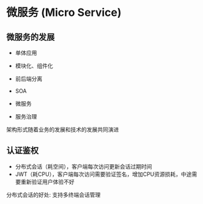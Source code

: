 # 微服务 (Micro Service)

## 微服务的发展

- 单体应用

- 模块化、组件化

- 前后端分离

- SOA

- 微服务

- 服务治理

架构形式随着业务的发展和技术的发展共同演进

## 认证鉴权

- 分布式会话（耗空间），客户端每次访问更新会话过期时间
- JWT（耗CPU），客户端每次访问需要验证签名，增加CPU资源损耗，中途需要重新验证用户体验不好

分布式会话的好处: 支持多终端会话管理
